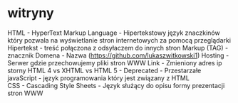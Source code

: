 # witryny
HTML - HyperText Markup Language -  Hipertekstowy język znaczkinów który pozwala na wyświetlanie stron internetowych za pomocą przeglądarki
Hipertekst - treść połączona z odsyłaczem do innych stron
Markup (TAG) - znacznik
Domena - Nazwa (https://github.com/lukaszwitkowski1)
Hosting - Serwer gdzie przechowujemy pliki stron WWW
Link - Zmieniony adres ip storny 
HTML 4 vs XHTML vs HTML 5 - 
Deprecated - Przestarzałe
javaScript - język programowania który jest związany z HTML  
CSS - Cascading Style Sheets - Język służący do opisu formy prezentacji stron WWW 
